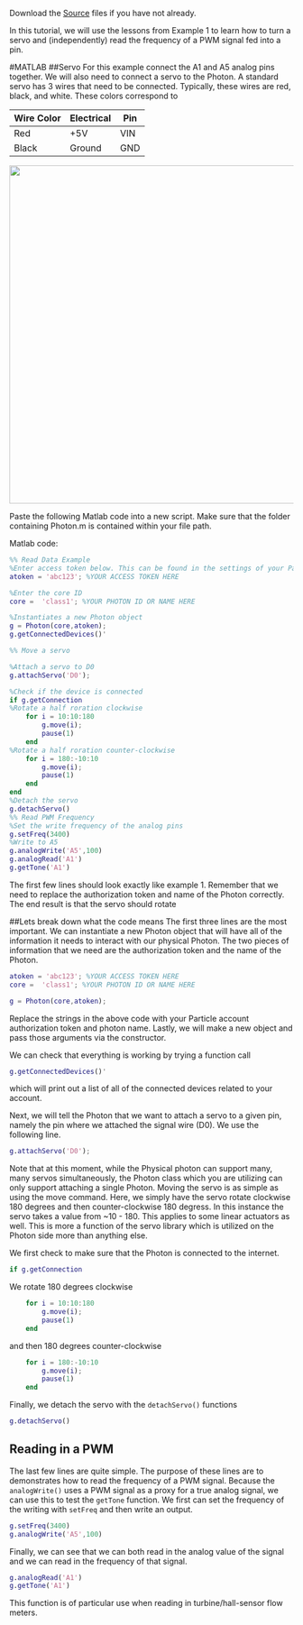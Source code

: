 Download the [Source](https://github.com/mkfu/MAE224/tree/master/Source%20Files) files if you have not already.

In this tutorial, we will use the lessons from Example 1 to learn how to turn a servo and (independently) read the frequency of a PWM signal fed into a pin.

#MATLAB
##Servo
For this example connect the A1 and A5 analog pins together. We will also need to connect a servo to the Photon. A standard servo has 3 wires that need to be connected. Typically, these wires are red, black, and white.  These colors correspond to  

 **Wire Color** | Electrical | Pin   
 --- | --- | ---   
 Red | +5V | VIN   
 Black | Ground | GND   

<p align="center">
<img src="https://github.com/mkfu/MAE224/blob/master/images/example2circuit.png" width="600">  
</p>   

Paste the following Matlab code into a new script. Make sure that the folder containing Photon.m is contained within your file path.

Matlab code:

```matlab
%% Read Data Example
%Enter access token below. This can be found in the settings of your Particle Account
atoken = 'abc123'; %YOUR ACCESS TOKEN HERE

%Enter the core ID
core =  'class1'; %YOUR PHOTON ID OR NAME HERE

%Instantiates a new Photon object
g = Photon(core,atoken);
g.getConnectedDevices()'

%% Move a servo

%Attach a servo to D0
g.attachServo('D0');

%Check if the device is connected
if g.getConnection
%Rotate a half roration clockwise
    for i = 10:10:180
        g.move(i);
        pause(1)
    end
%Rotate a half roration counter-clockwise    
    for i = 180:-10:10
        g.move(i);
        pause(1)
    end
end
%Detach the servo
g.detachServo()
%% Read PWM Frequency
%Set the write frequency of the analog pins
g.setFreq(3400)
%Write to A5
g.analogWrite('A5',100)
g.analogRead('A1')
g.getTone('A1')
```

The first few lines should look exactly like example 1. Remember that we need to replace the authorization token and name of the Photon correctly. The end result is that the servo should rotate

##Lets break down what the code means
The first three lines are the most important. We can instantiate a new Photon object that will have all of the information it needs to interact with our physical Photon. The two pieces of information that we need are the authorization token and the name of the Photon.
```matlab
atoken = 'abc123'; %YOUR ACCESS TOKEN HERE
core =  'class1'; %YOUR PHOTON ID OR NAME HERE

g = Photon(core,atoken);
```

Replace the strings in the above code with your Particle account authorization token and photon name.  Lastly, we will make a new object and pass those arguments via the constructor.

We can check that everything is working by trying a function call
```matlab
g.getConnectedDevices()'
```
which will print out a list of all of the connected devices related to your account.  

Next, we will tell the Photon that we want to attach a servo to a given pin, namely the pin where we attached the signal wire (D0). We use the following line.

```matlab
g.attachServo('D0');
```
Note that at this moment, while the Physical photon can support many, many servos simultaneously, the Photon class which you are utilizing can only support attaching a single Photon. Moving the servo is as simple as using the move command. Here, we simply have the servo rotate clockwise 180 degrees and then counter-clockwise 180 degress. In this instance the servo takes a value from ~10 - 180. This applies to some linear actuators as well. This is more a function of the servo library which is utilized on the Photon side more than anything else.  

We first check to make sure that the Photon is connected to the internet.
```matlab
if g.getConnection
```

We rotate 180 degrees clockwise
```matlab
    for i = 10:10:180
        g.move(i);
        pause(1)
    end
```
and then 180 degrees counter-clockwise

```matlab
    for i = 180:-10:10
        g.move(i);
        pause(1)
    end
```

Finally, we detach the servo with the `detachServo()` functions
```matlab
g.detachServo()
```
## Reading in a PWM
The last few lines are quite simple. The purpose of these lines are to demonstrates how to read the frequency of a PWM signal. Because the `analogWrite()` uses a PWM signal as a proxy for a true analog signal, we can use this to test the `getTone` function. We first can set the frequency of the writing with `setFreq` and then write an output.

```matlab
g.setFreq(3400)
g.analogWrite('A5',100)
```
Finally, we can see that we can both read in the analog value of the signal and we can read in the frequency of that signal.

```matlab
g.analogRead('A1')
g.getTone('A1')
```
This function is of particular use when reading in turbine/hall-sensor flow meters.
